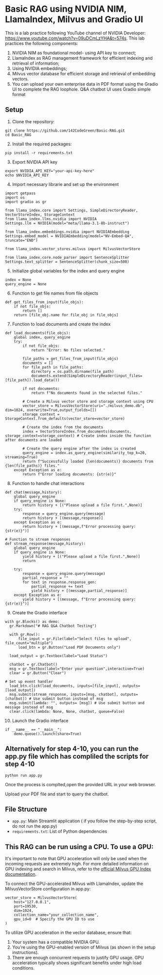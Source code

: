 # Basic RAG using NVIDIA NIM, LlamaIndex, Milvus and Gradio UI
This is a lab practice following YouTube channel of NVIDIA Developer: https://www.youtube.com/watch?v=09uDCmLzYHA&t=574s. This lab practices the following components:
1. NVIDIA NIM as foundational model- using API key to connect;
2. LlamaIndex as RAG management framework for efficient indexing and retrieval of information;
3. Using NVIDIA embeddings;
4. Milvus vector database for efficient storage and retrieval of embedding vectors.
5. You can upload your own enterprise data in PDF format using the Gradio UI to complete the RAG loophole.  Q&A chatbot UI uses Gradio simple format

## Setup

1. Clone the repository:
```
git clone https://github.com/142CodeGreen/Basic-RAG.git
cd Basic_RAG
```

2. Install the required packages:
```
pip install -r requirements.txt
```

3. Export NVIDIA API key
```
export NVIDIA_API_KEY="your-api-key-here"
echo $NVIDIA_API_KEY
```

4. Import necessary librarie and set up the environment
```
import getpass
import os
import gradio as gr

from llama_index.core import Settings, SimpleDirectoryReader, VectorStoreIndex, StorageContext
from llama_index.llms.nvidia import NVIDIA
Settings.llm = NVIDIA(model="meta/llama-3.1-8b-instruct")

from llama_index.embeddings.nvidia import NVIDIAEmbedding
Settings.embed_model = NVIDIAEmbedding(model="NV-Embed-QA", truncate="END")

from llama_index.vector_stores.milvus import MilvusVectorStore

from llama_index.core.node_parser import SentenceSplitter
Settings.text_splitter = SentenceSplitter(chunk_size=500)
```

5. Initialize global variables for the index and query engine
```
index = None
query_engine = None
```

6. Function to get file names from file objects
```
def get_files_from_input(file_objs):
    if not file_objs:
        return []
    return [file_obj.name for file_obj in file_objs]
```

7. Function to load documents and create the index
```
def load_documents(file_objs):
    global index, query_engine
    try:
        if not file_objs:
            return "Error: No files selected."

        file_paths = get_files_from_input(file_objs)
        documents = []
        for file_path in file_paths:
            directory = os.path.dirname(file_path)
            documents.extend(SimpleDirectoryReader(input_files=[file_path]).load_data())

        if not documents:
            return f"No documents found in the selected files."

        # Create a Milvus vector store and storage context using CPU
        vector_store = MilvusVectorStore(uri="./milvus_demo.db", dim=1024, overwrite=True,output_fields=[])
        storage_context = StorageContext.from_defaults(vector_store=vector_store)

        # Create the index from the documents
        index = VectorStoreIndex.from_documents(documents, storage_context=storage_context) # Create index inside the function after documents are loaded

        # Create the query engine after the index is created
        query_engine = index.as_query_engine(similarity_top_k=20, streaming=True)
        return f"Successfully loaded {len(documents)} documents from {len(file_paths)} files."
    except Exception as e:
        return f"Error loading documents: {str(e)}"
```

8. Function to handle chat interactions
```
def chat(message,history):
    global query_engine
    if query_engine is None:
        return history + [("Please upload a file first.",None)]
    try:
        response = query_engine.query(message)
        return history + [(message,response)]
    except Exception as e:
        return history + [(message,f"Error processing query: {str(e)}")]

# Function to stream responses
def stream_response(message,history):
    global query_engine
    if query_engine is None:
        yield history + [("Please upload a file first.",None)]
        return

    try:
        response = query_engine.query(message)
        partial_response = ""
        for text in response.response_gen:
            partial_response += text
            yield history + [(message,partial_response)]
    except Exception as e:
        yield history + [(message, f"Error processing query: {str(e)}")]
```

9. Create the Gradio interface
```
with gr.Blocks() as demo:
  gr.Markdown("# RAG Q&A Chatbot Testing")

  with gr.Row():
      file_input = gr.File(label="Select files to upload", file_count="multiple")
      load_btn = gr.Button("Load PDF Documents only")

  load_output = gr.Textbox(label="Load Status")

  chatbot = gr.Chatbot()
  msg = gr.Textbox(label="Enter your question",interactive=True)
  clear = gr.Button("Clear")

# Set up event handler
  load_btn.click(load_documents, inputs=[file_input], outputs=[load_output])
  msg.submit(stream_response, inputs=[msg, chatbot], outputs=[chatbot]) # Use submit button instead of msg
  msg.submit(lambda: "", outputs= [msg]) # Use submit button and message instead of msg
  clear.click(lambda: None, None, chatbot, queue=False)
```
10. Launch the Gradio interface
```
if __name__ == "__main__":
    demo.queue().launch(share=True)
```

## Alternatively for step 4-10, you can run the app.py file which has compliled the scripts for step 4-10 

```
python run app.py
```

Once the process is complted,open the provided URL in your web browser.

Upload your PDF file and start to query the chatbot. 

## File Structure

- `app.py`: Main Streamlit application ( if you follow the step-by-step script, do not run the app.py)
- `requirements.txt`: List of Python dependencies


## This RAG can be run using a CPU. To use a GPU:
It's important to note that GPU acceleration will only be used when the incoming requests are extremely high. For more detailed information on GPU indexing and search in Milvus, refer to the [official Milvus GPU Index documentation](https://milvus.io/docs/gpu_index.md).

To connect the GPU-accelerated Milvus with LlamaIndex, update the MilvusVectorStore configuration in app.py:
```
vector_store = MilvusVectorStore(
    host="127.0.0.1",
    port=19530,
    dim=1024,
    collection_name="your_collection_name",
    gpu_id=0  # Specify the GPU ID to use
)
```

To utilize GPU acceleration in the vector database, ensure that:
1. Your system has a compatible NVIDIA GPU.
2. You're using the GPU-enabled version of Milvus (as shown in the setup instructions).
3. There are enough concurrent requests to justify GPU usage. GPU acceleration typically shows significant benefits under high load conditions.

